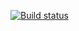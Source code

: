 [![Build status](https://ci.appveyor.com/api/projects/status/wvv0x21jxnb188m4?svg=true)](https://ci.appveyor.com/project/dieweltverbrennt/ajs-set)
